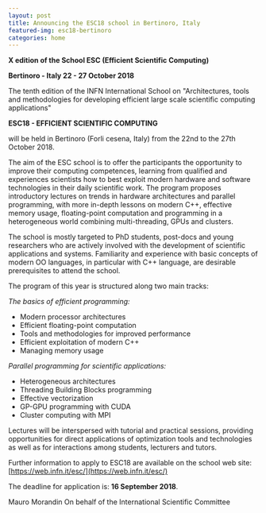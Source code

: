```yaml
---
layout: post
title: Announcing the ESC18 school in Bertinoro, Italy
featured-img: esc18-bertinoro
categories: home
---
```



**X edition of the School ESC (Efficient Scientific Computing)**

**Bertinoro - Italy 22 - 27 October 2018**

The tenth edition of the INFN International School on "Architectures, tools
and methodologies for developing efficient large scale scientific computing
applications"

**ESC18 - EFFICIENT SCIENTIFIC COMPUTING**

will be held in Bertinoro (Forli cesena, Italy) from the 22nd to the 27th
October 2018.

The aim of the ESC school is to offer the participants the opportunity
to improve their computing competences, learning from qualified and
experiences scientists how to best exploit modern hardware and
software technologies in their daily scientific work.
The program proposes introductory lectures on trends in hardware
architectures and parallel programming, with more in-depth lessons
on modern C++, effective memory usage, floating-point computation
and programming in a heterogeneous world combining multi-threading,
GPUs and clusters.

The school is mostly targeted to PhD students, post-docs and young
researchers who are actively involved with the development of
scientific applications and systems. Familiarity and experience
with basic concepts of modern OO languages, in particular with C++
language, are desirable prerequisites to attend the school.

The program of this year is structured along two main tracks:

*The basics of efficient programming:*

  * Modern processor architectures
  * Efficient floating-point computation
  * Tools and methodologies for improved performance
  * Efficient exploitation of modern C++
  * Managing memory usage

*Parallel programming for scientific applications:*

  * Heterogeneous architectures
  * Threading Building Blocks programming
  * Effective vectorization
  * GP-GPU programming with CUDA
  * Cluster computing with MPI

Lectures will be interspersed with tutorial and practical sessions,
providing opportunities for direct applications of optimization tools
and technologies as well as for interactions among students, lecturers and
tutors.

Further information to apply to ESC18 are available on the school web site:
[https://web.infn.it/esc/](https://web.infn.it/esc/)

The deadline for application is: **16 September 2018**.

Mauro Morandin
On behalf of the International Scientific Committee
